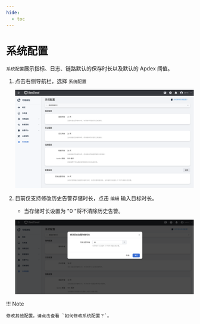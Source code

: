 ```yaml
---
hide:
  - toc
---
```


# 系统配置

`系统配置`展示指标、日志、链路默认的保存时长以及默认的 Apdex 阈值。

1. 点击右侧导航栏，选择 `系统配置` 

    ![系统配置](../../images/sysconfig01.png)

2. 目前仅支持修改历史告警存储时长，点击 `编辑` 输入目标时长。 

    - 当存储时长设置为 "0 "将不清除历史告警。

    ![系统配置](../../images/sysconfig02.png)

!!! Note

    修改其他配置，请点击查看 `如何修改系统配置？`。